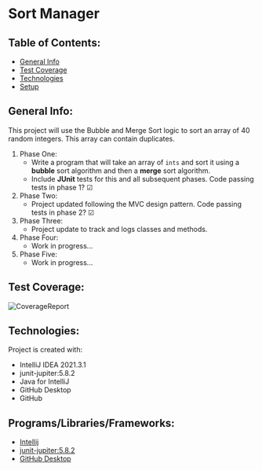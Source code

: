# Sort Manager

## Table of Contents:

* [General Info](#general-info)
* [Test Coverage](#test-coverage)
* [Technologies](#techonologies)
* [Setup](#setup)

## General Info:
This project will use the Bubble and Merge Sort logic to sort an array of 40 random integers. This array can contain duplicates.
1. Phase One:
   * Write a program that will take an array of `ints` and sort it using a **bubble** sort algorithm and then a **merge** sort algorithm.
   * Include **JUnit** tests for this and all subsequent phases. Code passing tests in phase 1? &#9745;
2. Phase Two:
   * Project updated following the MVC design pattern. Code passing tests in phase 2? &#9745;
3. Phase Three:
   * Project update to track and logs classes and methods.
4. Phase Four:
   * Work in progress...
6. Phase Five:
   * Work in progress...

## Test Coverage:
![CoverageReport](https://user-images.githubusercontent.com/63067669/152229461-dd01c24c-d1de-41c2-8d32-2ad7e7aac033.png)

## Technologies:

Project is created with:
* IntelliJ IDEA 2021.3.1
* junit-jupiter:5.8.2
* Java for IntelliJ
* GitHub Desktop
* GitHub

## Programs/Libraries/Frameworks:
* [Intellij](https://www.jetbrains.com/idea/download/#section=windows)
* [junit-jupiter:5.8.2](https://junit.org/junit5/docs/current/user-guide/)
* [GitHub Desktop](https://desktop.github.com)

